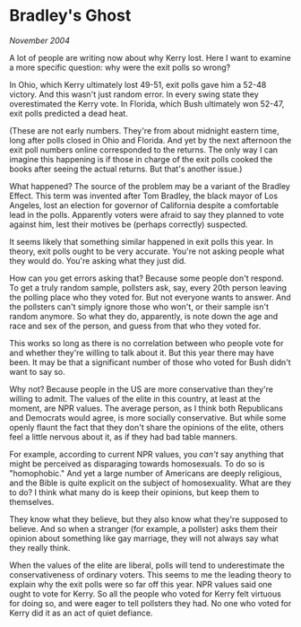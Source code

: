 # Bradley's Ghost

_November 2004_

A lot of people are writing now about why Kerry lost. Here I want to examine a more specific question: why were the exit polls so wrong?

In Ohio, which Kerry ultimately lost 49-51, exit polls gave him a 52-48 victory. And this wasn't just random error. In every swing state they overestimated the Kerry vote. In Florida, which Bush ultimately won 52-47, exit polls predicted a dead heat.

(These are not early numbers. They're from about midnight eastern time, long after polls closed in Ohio and Florida. And yet by the next afternoon the exit poll numbers online corresponded to the returns. The only way I can imagine this happening is if those in charge of the exit polls cooked the books after seeing the actual returns. But that's another issue.)

What happened? The source of the problem may be a variant of the Bradley Effect. This term was invented after Tom Bradley, the black mayor of Los Angeles, lost an election for governor of California despite a comfortable lead in the polls. Apparently voters were afraid to say they planned to vote against him, lest their motives be (perhaps correctly) suspected.

It seems likely that something similar happened in exit polls this year. In theory, exit polls ought to be very accurate. You're not asking people what they would do. You're asking what they just did.

How can you get errors asking that? Because some people don't respond. To get a truly random sample, pollsters ask, say, every 20th person leaving the polling place who they voted for. But not everyone wants to answer. And the pollsters can't simply ignore those who won't, or their sample isn't random anymore. So what they do, apparently, is note down the age and race and sex of the person, and guess from that who they voted for.

This works so long as there is no correlation between who people vote for and whether they're willing to talk about it. But this year there may have been. It may be that a significant number of those who voted for Bush didn't want to say so.

Why not? Because people in the US are more conservative than they're willing to admit. The values of the elite in this country, at least at the moment, are NPR values. The average person, as I think both Republicans and Democrats would agree, is more socially conservative. But while some openly flaunt the fact that they don't share the opinions of the elite, others feel a little nervous about it, as if they had bad table manners.

For example, according to current NPR values, you _can't_ say anything that might be perceived as disparaging towards homosexuals. To do so is "homophobic." And yet a large number of Americans are deeply religious, and the Bible is quite explicit on the subject of homosexuality. What are they to do? I think what many do is keep their opinions, but keep them to themselves.

They know what they believe, but they also know what they're supposed to believe. And so when a stranger (for example, a pollster) asks them their opinion about something like gay marriage, they will not always say what they really think.

When the values of the elite are liberal, polls will tend to underestimate the conservativeness of ordinary voters. This seems to me the leading theory to explain why the exit polls were so far off this year. NPR values said one ought to vote for Kerry. So all the people who voted for Kerry felt virtuous for doing so, and were eager to tell pollsters they had. No one who voted for Kerry did it as an act of quiet defiance.